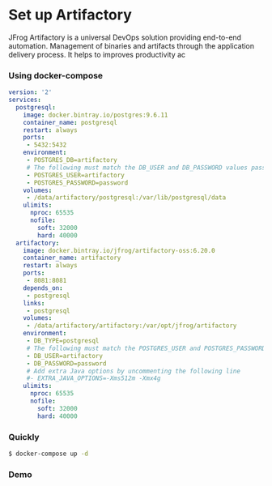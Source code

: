 # Set up Artifactory
JFrog Artifactory is a universal DevOps solution providing end-to-end automation.
Management of binaries and artifacts through the application delivery process.
It helps to improves productivity ac

### Using docker-compose
```yaml
version: '2'
services:
  postgresql:
    image: docker.bintray.io/postgres:9.6.11
    container_name: postgresql
    restart: always
    ports:
     - 5432:5432
    environment:
     - POSTGRES_DB=artifactory
     # The following must match the DB_USER and DB_PASSWORD values passed to Artifactory
     - POSTGRES_USER=artifactory
     - POSTGRES_PASSWORD=password
    volumes:
     - /data/artifactory/postgresql:/var/lib/postgresql/data
    ulimits:
      nproc: 65535
      nofile:
        soft: 32000
        hard: 40000
  artifactory:
    image: docker.bintray.io/jfrog/artifactory-oss:6.20.0
    container_name: artifactory
    restart: always
    ports:
     - 8081:8081
    depends_on:
     - postgresql
    links:
     - postgresql
    volumes:
     - /data/artifactory/artifactory:/var/opt/jfrog/artifactory
    environment:
     - DB_TYPE=postgresql
     # The following must match the POSTGRES_USER and POSTGRES_PASSWORD values passed to PostgreSQL
     - DB_USER=artifactory
     - DB_PASSWORD=password
     # Add extra Java options by uncommenting the following line
     #- EXTRA_JAVA_OPTIONS=-Xms512m -Xmx4g
    ulimits:
      nproc: 65535
      nofile:
        soft: 32000
        hard: 40000
```

### Quickly
```bash
$ docker-compose up -d
```

### Demo
